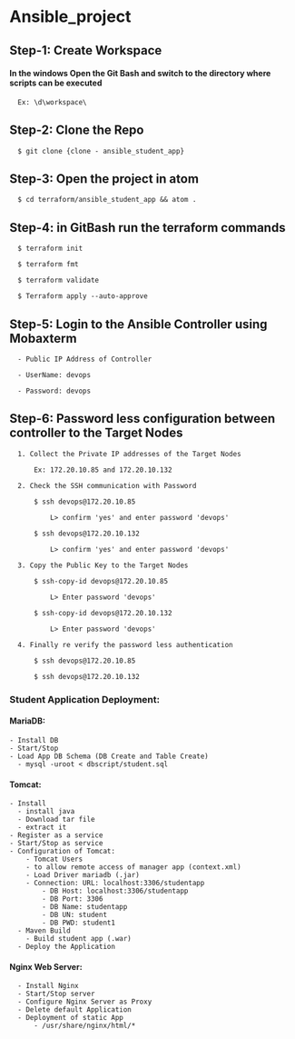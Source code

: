 # Ansible_project

## Step-1: Create Workspace

#### In the windows Open the Git Bash and switch to the directory where scripts can be executed

      Ex: \d\workspace\

## Step-2: Clone the Repo

      $ git clone {clone - ansible_student_app}

## Step-3: Open the project in atom

      $ cd terraform/ansible_student_app && atom .

## Step-4: in GitBash run the terraform commands

      $ terraform init

      $ terraform fmt

      $ terraform validate

      $ Terraform apply --auto-approve

## Step-5: Login to the Ansible Controller using Mobaxterm

      - Public IP Address of Controller

      - UserName: devops

      - Password: devops

## Step-6: Password less configuration between controller to the Target Nodes

      1. Collect the Private IP addresses of the Target Nodes

          Ex: 172.20.10.85 and 172.20.10.132

      2. Check the SSH communication with Password

          $ ssh devops@172.20.10.85

              L> confirm 'yes' and enter password 'devops'

          $ ssh devops@172.20.10.132

              L> confirm 'yes' and enter password 'devops'

      3. Copy the Public Key to the Target Nodes

          $ ssh-copy-id devops@172.20.10.85

              L> Enter password 'devops'

          $ ssh-copy-id devops@172.20.10.132

              L> Enter password 'devops'

      4. Finally re verify the password less authentication

          $ ssh devops@172.20.10.85

          $ ssh devops@172.20.10.132


### Student Application Deployment:

#### MariaDB:
    - Install DB
    - Start/Stop
    - Load App DB Schema (DB Create and Table Create)
      - mysql -uroot < dbscript/student.sql

#### Tomcat:
    - Install
      - install java
      - Download tar file
      - extract it
    - Register as a service
    - Start/Stop as service
    - Configuration of Tomcat:
        - Tomcat Users
        - to allow remote access of manager app (context.xml)
        - Load Driver mariadb (.jar)
        - Connection: URL: localhost:3306/studentapp
            - DB Host: localhost:3306/studentapp
            - DB Port: 3306
            - DB Name: studentapp
            - DB UN: student
            - DB PWD: student1
      - Maven Build
        - Build student app (.war)
      - Deploy the Application

#### Nginx Web Server:
      - Install Nginx
      - Start/Stop server
      - Configure Nginx Server as Proxy
      - Delete default Application
      - Deployment of static App
          - /usr/share/nginx/html/*
